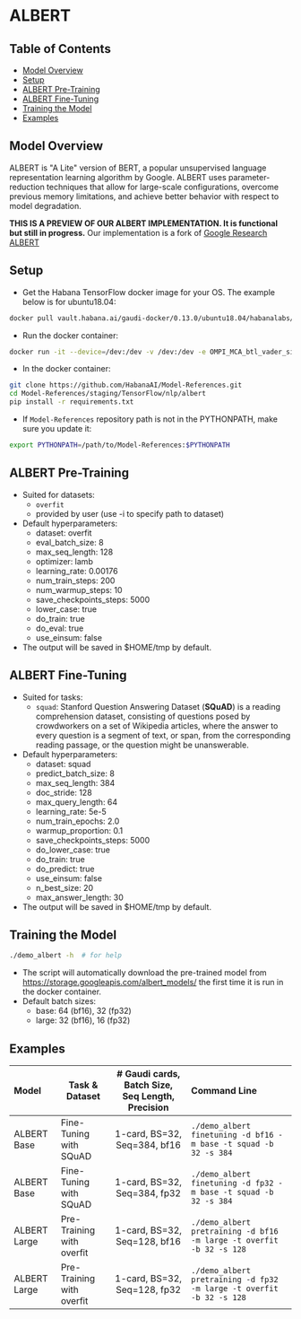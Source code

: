 # ALBERT

## Table of Contents
* [Model Overview](#model-overview)
* [Setup](#setup)
* [ALBERT Pre-Training](#albert-pre-training)
* [ALBERT Fine-Tuning](#albert-fine-tuning)
* [Training the Model](#training-the-model)
* [Examples](#examples)


## Model Overview
ALBERT is "A Lite" version of BERT, a popular unsupervised language representation learning algorithm by Google. ALBERT uses parameter-reduction techniques that allow for large-scale configurations, overcome previous memory limitations, and achieve better behavior with respect to model degradation.

**THIS IS A PREVIEW OF OUR ALBERT IMPLEMENTATION. It is functional but still in progress.** Our implementation is a fork of [Google Research ALBERT](https://github.com/google-research/albert)


## Setup
- Get the Habana TensorFlow docker image for your OS. The example below is for ubuntu18.04:

```bash
docker pull vault.habana.ai/gaudi-docker/0.13.0/ubuntu18.04/habanalabs/tensorflow-installer:0.13.0-380
```

- Run the docker container:

```bash
docker run -it --device=/dev:/dev -v /dev:/dev -e OMPI_MCA_btl_vader_single_copy_mechanism=none --cap-add=sys_nice -v /sys/kernel/debug:/sys/kernel/debug --net=host vault.habana.ai/gaudi-docker/0.13.0/ubuntu18.04/habanalabs/tensorflow-installer:0.13.0-380
```

- In the docker container:

```bash
git clone https://github.com/HabanaAI/Model-References.git
cd Model-References/staging/TensorFlow/nlp/albert
pip install -r requirements.txt
```

- If `Model-References` repository path is not in the PYTHONPATH, make sure you update it:

```bash
export PYTHONPATH=/path/to/Model-References:$PYTHONPATH
```


## ALBERT Pre-Training
- Suited for datasets:
    - `overfit`
    - provided by user (use -i to specify path to dataset)
- Default hyperparameters:
    - dataset: overfit
    - eval_batch_size: 8
    - max_seq_length: 128
    - optimizer: lamb
    - learning_rate: 0.00176
    - num_train_steps: 200
    - num_warmup_steps: 10
    - save_checkpoints_steps: 5000
    - lower_case: true
    - do_train: true
    - do_eval: true
    - use_einsum: false
- The output will be saved in $HOME/tmp by default.


## ALBERT Fine-Tuning
- Suited for tasks:
    - `squad`: Stanford Question Answering Dataset (**SQuAD**) is a reading comprehension dataset, consisting of
       questions posed by crowdworkers on a set of Wikipedia articles, where the answer to every question is a segment
       of text, or span, from the corresponding reading passage, or the question might be unanswerable.
- Default hyperparameters:
    - dataset: squad
    - predict_batch_size: 8
    - max_seq_length: 384
    - doc_stride: 128
    - max_query_length: 64
    - learning_rate: 5e-5
    - num_train_epochs: 2.0
    - warmup_proportion: 0.1
    - save_checkpoints_steps: 5000
    - do_lower_case: true
    - do_train: true
    - do_predict: true
    - use_einsum: false
    - n_best_size: 20
    - max_answer_length: 30
- The output will be saved in $HOME/tmp by default.


## Training the Model

```bash
./demo_albert -h  # for help
```

- The script will automatically download the pre-trained model from https://storage.googleapis.com/albert_models/ the first time it is run in the docker container.
- Default batch sizes:
    - base: 64 (bf16), 32 (fp32)
    - large: 32 (bf16), 16 (fp32)


## Examples

| Model        | Task & Dataset            | # Gaudi cards, Batch Size, Seq Length, Precision | Command Line                                                         |
|:-------------|---------------------------|:------------------------------------------------:|:---------------------------------------------------------------------|
| ALBERT Base  | Fine-Tuning with SQuAD    | 1-card, BS=32, Seq=384, bf16                     | `./demo_albert finetuning -d bf16 -m base -t squad -b 32 -s 384`     |
| ALBERT Base  | Fine-Tuning with SQuAD    | 1-card, BS=32, Seq=384, fp32                     | `./demo_albert finetuning -d fp32 -m base -t squad -b 32 -s 384`     |
| ALBERT Large | Pre-Training with overfit | 1-card, BS=32, Seq=128, bf16                     | `./demo_albert pretraining -d bf16 -m large -t overfit -b 32 -s 128` |
| ALBERT Large | Pre-Training with overfit | 1-card, BS=32, Seq=128, fp32                     | `./demo_albert pretraining -d fp32 -m large -t overfit -b 32 -s 128` |
